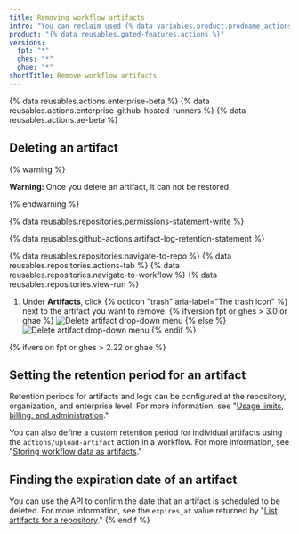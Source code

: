 ```yaml
---
title: Removing workflow artifacts
intro: "You can reclaim used {% data variables.product.prodname_actions %} storage by deleting artifacts before they expire on {% data variables.product.product_name %}."
product: "{% data reusables.gated-features.actions %}"
versions:
  fpt: "*"
  ghes: "*"
  ghae: "*"
shortTitle: Remove workflow artifacts
---
```


{% data reusables.actions.enterprise-beta %}
{% data reusables.actions.enterprise-github-hosted-runners %}
{% data reusables.actions.ae-beta %}

## Deleting an artifact

{% warning %}

**Warning:** Once you delete an artifact, it can not be restored.

{% endwarning %}

{% data reusables.repositories.permissions-statement-write %}

{% data reusables.github-actions.artifact-log-retention-statement %}

{% data reusables.repositories.navigate-to-repo %}
{% data reusables.repositories.actions-tab %}
{% data reusables.repositories.navigate-to-workflow %}
{% data reusables.repositories.view-run %}

1. Under **Artifacts**, click {% octicon "trash" aria-label="The trash icon" %} next to the artifact you want to remove.
   {% ifversion fpt or ghes > 3.0 or ghae %}
   ![Delete artifact drop-down menu](/assets/images/help/repository/actions-delete-artifact-updated.png)
   {% else %}
   ![Delete artifact drop-down menu](/assets/images/help/repository/actions-delete-artifact.png)
   {% endif %}

{% ifversion fpt or ghes > 2.22 or ghae %}

## Setting the retention period for an artifact

Retention periods for artifacts and logs can be configured at the repository, organization, and enterprise level. For more information, see "[Usage limits, billing, and administration](/actions/reference/usage-limits-billing-and-administration#artifact-and-log-retention-policy)."

You can also define a custom retention period for individual artifacts using the `actions/upload-artifact` action in a workflow. For more information, see "[Storing workflow data as artifacts](/actions/guides/storing-workflow-data-as-artifacts#configuring-a-custom-artifact-retention-period)."

## Finding the expiration date of an artifact

You can use the API to confirm the date that an artifact is scheduled to be deleted. For more information, see the `expires_at` value returned by "[List artifacts for a repository](/rest/reference/actions#artifacts)."
{% endif %}
